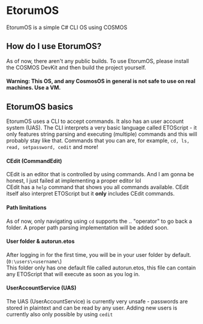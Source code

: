 # EtorumOS
EtorumOS is a simple C# CLI OS using COSMOS

## How do I use EtorumOS?
As of now, there aren't any public builds. To use EtorumOS, please install the COSMOS DevKit and then build the project yourself.
#### Warning: This OS, and any CosmosOS in general is not safe to use on real machines. Use a VM.

## EtorumOS basics
EtorumOS uses a CLI to accept commands. It also has an user account system (UAS). The CLI interprets a very basic language called ETOScript - it only features string parsing and executing (multiple) commands and this will probably stay like that. Commands that you can are, for example, `cd, ls, read, setpassword, cedit` and more!



#### CEdit (CommandEdit)
CEdit is an editor that is controlled by using commands. And I am gonna be honest, I just failed at implementing a proper editor lol  
CEdit has a `help` command that shows you all commands available. CEdit itself also interpret ETOScript but it **only** includes CEdit commands.

#### Path limitations
As of now, only navigating using `cd` supports the .. "operator" to go back a folder. A proper path parsing implementation will be added soon.

#### User folder & autorun.etos
After logging in for the first time, you will be in your user folder by default. (`0:\users\<username\`)  
This folder only has one default file called autorun.etos, this file can contain any ETOScript that will execute as soon as you log in.

#### UserAccountService (UAS)
The UAS (UserAccountService) is currently very unsafe - passwords are stored in plaintext and can be read by any user. Adding new users is currently also only possible by using `cedit`
